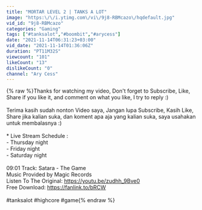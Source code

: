 ```yaml
---
title: "MORTAR LEVEL 2 | TANKS A LOT"
image: "https:\/\/i.ytimg.com\/vi\/9j8-RBMcazo\/hqdefault.jpg"
vid_id: "9j8-RBMcazo"
categories: "Gaming"
tags: ["#tanksalot","#boombit","#arycess"]
date: "2021-11-14T06:31:23+03:00"
vid_date: "2021-11-14T01:36:06Z"
duration: "PT11M32S"
viewcount: "101"
likeCount: "13"
dislikeCount: "0"
channel: "Ary Cess"
---
```

{% raw %}Thanks for watching my video, Don't forget to Subscribe, Like, Share if you like it, and comment on what you like, I try to reply :)<br /><br />Terima kasih sudah nonton Video saya, Jangan lupa Subscribe, Kasih Like, Share jika kalian suka, dan koment apa aja yang kalian suka, saya usahakan untuk membalasnya :)<br /><br />* Live Stream Schedule :<br />- Thursday night<br />- Friday night<br />- Saturday night<br /><br />09:01 Track: Satara - The Game<br />Music Provided by Magic Records<br />Listen To The Original: <a rel="nofollow" target="blank" href="https://youtu.be/zudhh_9Bve0">https://youtu.be/zudhh_9Bve0</a><br />Free Download: <a rel="nofollow" target="blank" href="https://fanlink.to/bRCW">https://fanlink.to/bRCW</a><br /><br />#tanksalot #highcore #game{% endraw %}
